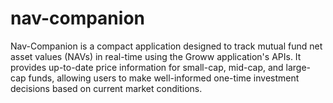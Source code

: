 # nav-companion

Nav-Companion is a compact application designed to track mutual fund net asset values (NAVs) in real-time using the Groww application's APIs. It provides up-to-date price information for small-cap, mid-cap, and large-cap funds, allowing users to make well-informed one-time investment decisions based on current market conditions.
